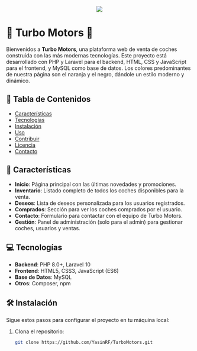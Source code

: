 <div align="center">
  <img src="/storage/imagenes/logo-sinFondo.png">
</div>

# 🚗 Turbo Motors 🚗

Bienvenidos a **Turbo Motors**, una plataforma web de venta de coches construida con las más modernas tecnologías. Este proyecto está desarrollado con PHP y Laravel para el backend, HTML, CSS y JavaScript para el frontend, y MySQL como base de datos. Los colores predominantes de nuestra página son el naranja y el negro, dándole un estilo moderno y dinámico.

## 📜 Tabla de Contenidos

- [Características](#características)
- [Tecnologías](#tecnologías)
- [Instalación](#instalación)
- [Uso](#uso)
- [Contribuir](#contribuir)
- [Licencia](#licencia)
- [Contacto](#contacto)

## 🚀 Características

- **Inicio**: Página principal con las últimas novedades y promociones.
- **Inventario**: Listado completo de todos los coches disponibles para la venta.
- **Deseos**: Lista de deseos personalizada para los usuarios registrados.
- **Comprados**: Sección para ver los coches comprados por el usuario.
- **Contacto**: Formulario para contactar con el equipo de Turbo Motors.
- **Gestión**: Panel de administración (solo para el admin) para gestionar coches, usuarios y ventas.

## 💻 Tecnologías

- **Backend**: PHP 8.0+, Laravel 10
- **Frontend**: HTML5, CSS3, JavaScript (ES6)
- **Base de Datos**: MySQL
- **Otros**: Composer, npm

## 🛠️ Instalación

Sigue estos pasos para configurar el proyecto en tu máquina local:

1. Clona el repositorio:
   ```bash
   git clone https://github.com/YasinRF/TurboMotors.git
